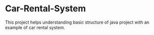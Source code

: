 # Car-Rental-System
This project helps understanding basic structure of java project with an example of car rental system.
